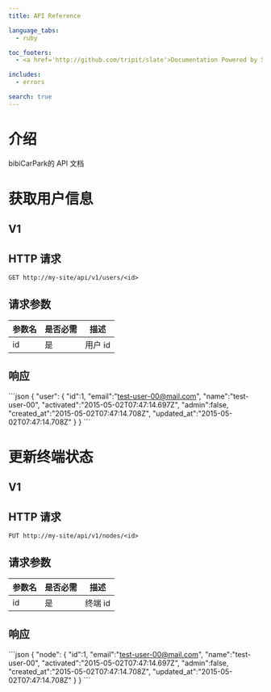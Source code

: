 ```yaml
---
title: API Reference

language_tabs:
  - ruby

toc_footers:
  - <a href='http://github.com/tripit/slate'>Documentation Powered by Slate</a>

includes:
  - errors

search: true
---
```


# 介绍

bibiCarPark的 API 文档

# 获取用户信息

## V1

## HTTP 请求

`GET http://my-site/api/v1/users/<id>`

## 请求参数

参数名 | 是否必需 | 描述
-----| --------| -------
id   |  是      | 用户 id|

## 响应

\```json
{
  "user":
  {
    "id":1,
    "email":"test-user-00@mail.com",
    "name":"test-user-00",
    "activated":"2015-05-02T07:47:14.697Z",
    "admin":false,
    "created_at":"2015-05-02T07:47:14.708Z",
    "updated_at":"2015-05-02T07:47:14.708Z"
   }
}
\```


# 更新终端状态

## V1

## HTTP 请求

`PUT http://my-site/api/v1/nodes/<id>`

## 请求参数

参数名 | 是否必需 | 描述
-----| --------| -------
id   |  是      | 终端 id|

## 响应

\```json
{
  "node":
  {
    "id":1,
    "email":"test-user-00@mail.com",
    "name":"test-user-00",
    "activated":"2015-05-02T07:47:14.697Z",
    "admin":false,
    "created_at":"2015-05-02T07:47:14.708Z",
    "updated_at":"2015-05-02T07:47:14.708Z"
   }
}
\```
